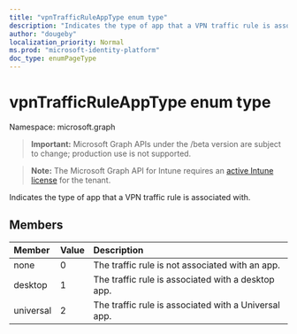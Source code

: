 ```yaml
---
title: "vpnTrafficRuleAppType enum type"
description: "Indicates the type of app that a VPN traffic rule is associated with."
author: "dougeby"
localization_priority: Normal
ms.prod: "microsoft-identity-platform"
doc_type: enumPageType
---
```


# vpnTrafficRuleAppType enum type

Namespace: microsoft.graph

> **Important:** Microsoft Graph APIs under the /beta version are subject to change; production use is not supported.

> **Note:** The Microsoft Graph API for Intune requires an [active Intune license](https://go.microsoft.com/fwlink/?linkid=839381) for the tenant.

Indicates the type of app that a VPN traffic rule is associated with.

## Members
|Member|Value|Description|
|:---|:---|:---|
|none|0|The traffic rule is not associated with an app.|
|desktop|1|The traffic rule is associated with a desktop app.|
|universal|2|The traffic rule is associated with a Universal app.|






